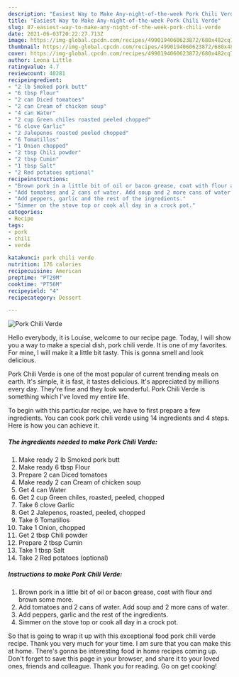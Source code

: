 ```yaml
---
description: "Easiest Way to Make Any-night-of-the-week Pork Chili Verde"
title: "Easiest Way to Make Any-night-of-the-week Pork Chili Verde"
slug: 87-easiest-way-to-make-any-night-of-the-week-pork-chili-verde
date: 2021-06-03T20:22:27.713Z
image: https://img-global.cpcdn.com/recipes/4990194060623872/680x482cq70/pork-chili-verde-recipe-main-photo.jpg
thumbnail: https://img-global.cpcdn.com/recipes/4990194060623872/680x482cq70/pork-chili-verde-recipe-main-photo.jpg
cover: https://img-global.cpcdn.com/recipes/4990194060623872/680x482cq70/pork-chili-verde-recipe-main-photo.jpg
author: Leona Little
ratingvalue: 4.7
reviewcount: 40281
recipeingredient:
- "2 lb Smoked pork butt"
- "6 tbsp Flour"
- "2 can Diced tomatoes"
- "2 can Cream of chicken soup"
- "4 can Water"
- "2 cup Green chiles roasted peeled chopped"
- "6 clove Garlic"
- "2 Jalepenos roasted peeled chopped"
- "6 Tomatillos"
- "1 Onion chopped"
- "2 tbsp Chili powder"
- "2 tbsp Cumin"
- "1 tbsp Salt"
- "2 Red potatoes optional"
recipeinstructions:
- "Brown pork in a little bit of oil or bacon grease, coat with flour and brown some more."
- "Add tomatoes and 2 cans of water. Add soup and 2 more cans of water."
- "Add peppers, garlic and the rest of the ingredients."
- "Simmer on the stove top or cook all day in a crock pot."
categories:
- Recipe
tags:
- pork
- chili
- verde

katakunci: pork chili verde 
nutrition: 176 calories
recipecuisine: American
preptime: "PT29M"
cooktime: "PT56M"
recipeyield: "4"
recipecategory: Dessert

---
```



![Pork Chili Verde](https://img-global.cpcdn.com/recipes/4990194060623872/680x482cq70/pork-chili-verde-recipe-main-photo.jpg)

Hello everybody, it is Louise, welcome to our recipe page. Today, I will show you a way to make a special dish, pork chili verde. It is one of my favorites. For mine, I will make it a little bit tasty. This is gonna smell and look delicious.



Pork Chili Verde is one of the most popular of current trending meals on earth. It's simple, it is fast, it tastes delicious. It's appreciated by millions every day. They're fine and they look wonderful. Pork Chili Verde is something which I've loved my entire life.


To begin with this particular recipe, we have to first prepare a few ingredients. You can cook pork chili verde using 14 ingredients and 4 steps. Here is how you can achieve it.

<!--inarticleads1-->

##### The ingredients needed to make Pork Chili Verde:

1. Make ready 2 lb Smoked pork butt
1. Make ready 6 tbsp Flour
1. Prepare 2 can Diced tomatoes
1. Make ready 2 can Cream of chicken soup
1. Get 4 can Water
1. Get 2 cup Green chiles, roasted, peeled, chopped
1. Take 6 clove Garlic
1. Get 2 Jalepenos, roasted, peeled, chopped
1. Take 6 Tomatillos
1. Take 1 Onion, chopped
1. Get 2 tbsp Chili powder
1. Prepare 2 tbsp Cumin
1. Take 1 tbsp Salt
1. Take 2 Red potatoes (optional)




<!--inarticleads2-->

##### Instructions to make Pork Chili Verde:

1. Brown pork in a little bit of oil or bacon grease, coat with flour and brown some more.
1. Add tomatoes and 2 cans of water. Add soup and 2 more cans of water.
1. Add peppers, garlic and the rest of the ingredients.
1. Simmer on the stove top or cook all day in a crock pot.




So that is going to wrap it up with this exceptional food pork chili verde recipe. Thank you very much for your time. I am sure that you can make this at home. There's gonna be interesting food in home recipes coming up. Don't forget to save this page in your browser, and share it to your loved ones, friends and colleague. Thank you for reading. Go on get cooking!
